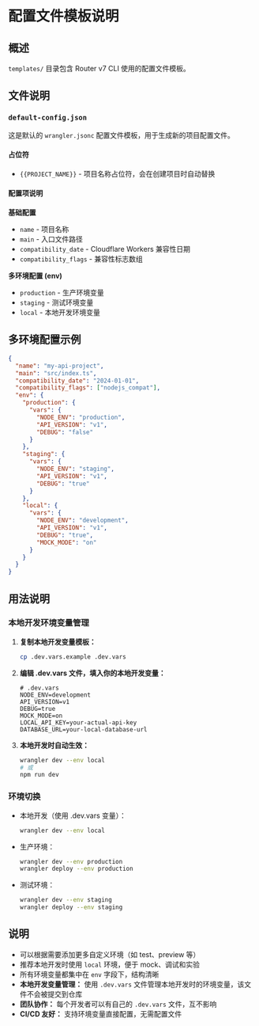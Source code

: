 # 配置文件模板说明

## 概述

`templates/` 目录包含 Router v7 CLI 使用的配置文件模板。

## 文件说明

### `default-config.json`

这是默认的 `wrangler.jsonc` 配置文件模板，用于生成新的项目配置文件。

#### 占位符

- `{{PROJECT_NAME}}` - 项目名称占位符，会在创建项目时自动替换

#### 配置项说明

**基础配置**
- `name` - 项目名称
- `main` - 入口文件路径
- `compatibility_date` - Cloudflare Workers 兼容性日期
- `compatibility_flags` - 兼容性标志数组

**多环境配置 (env)**
- `production` - 生产环境变量
- `staging` - 测试环境变量
- `local` - 本地开发环境变量

## 多环境配置示例

```json
{
  "name": "my-api-project",
  "main": "src/index.ts",
  "compatibility_date": "2024-01-01",
  "compatibility_flags": ["nodejs_compat"],
  "env": {
    "production": {
      "vars": {
        "NODE_ENV": "production",
        "API_VERSION": "v1",
        "DEBUG": "false"
      }
    },
    "staging": {
      "vars": {
        "NODE_ENV": "staging",
        "API_VERSION": "v1",
        "DEBUG": "true"
      }
    },
    "local": {
      "vars": {
        "NODE_ENV": "development",
        "API_VERSION": "v1",
        "DEBUG": "true",
        "MOCK_MODE": "on"
      }
    }
  }
}
```

## 用法说明

### 本地开发环境变量管理

1. **复制本地开发变量模板：**
   ```bash
   cp .dev.vars.example .dev.vars
   ```

2. **编辑 .dev.vars 文件，填入你的本地开发变量：**
   ```env
   # .dev.vars
   NODE_ENV=development
   API_VERSION=v1
   DEBUG=true
   MOCK_MODE=on
   LOCAL_API_KEY=your-actual-api-key
   DATABASE_URL=your-local-database-url
   ```

3. **本地开发时自动生效：**
   ```bash
   wrangler dev --env local
   # 或
   npm run dev
   ```

### 环境切换

- 本地开发（使用 .dev.vars 变量）：
  ```bash
  wrangler dev --env local
  ```
- 生产环境：
  ```bash
  wrangler dev --env production
  wrangler deploy --env production
  ```
- 测试环境：
  ```bash
  wrangler dev --env staging
  wrangler deploy --env staging
  ```

## 说明

- 可以根据需要添加更多自定义环境（如 test、preview 等）
- 推荐本地开发时使用 `local` 环境，便于 mock、调试和实验
- 所有环境变量都集中在 `env` 字段下，结构清晰
- **本地开发变量管理：** 使用 `.dev.vars` 文件管理本地开发时的环境变量，该文件不会被提交到仓库
- **团队协作：** 每个开发者可以有自己的 `.dev.vars` 文件，互不影响
- **CI/CD 友好：** 支持环境变量直接配置，无需配置文件 